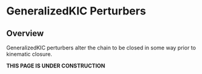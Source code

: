 # GeneralizedKIC Perturbers

## Overview
GeneralizedKIC perturbers alter the chain to be closed in some way prior to kinematic closure.

**THIS PAGE IS UNDER CONSTRUCTION**